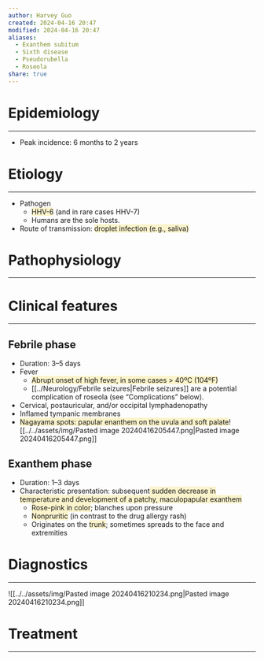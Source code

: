 ```yaml
---
author: Harvey Guo
created: 2024-04-16 20:47
modified: 2024-04-16 20:47
aliases:
  - Exanthem subitum
  - Sixth disease
  - Pseudorubella
  - Roseola
share: true
---
```

# Epidemiology
---
- Peak incidence: 6 months to 2 years

# Etiology
---
- Pathogen
	- <span style="background:rgba(240, 200, 0, 0.2)">HHV-6</span> (and in rare cases HHV-7)
	- Humans are the sole hosts.
- Route of transmission: <span style="background:rgba(240, 200, 0, 0.2)">droplet infection (e.g., saliva)</span>

# Pathophysiology
---


# Clinical features
---
## Febrile phase
- Duration: 3–5 days
- Fever
	- <span style="background:rgba(240, 200, 0, 0.2)">Abrupt onset of high fever, in some cases > 40ºC (104ºF) </span>
	- [[../Neurology/Febrile seizures|Febrile seizures]] are a potential complication of roseola (see “Complications” below).
- Cervical, postauricular, and/or occipital lymphadenopathy
- Inflamed tympanic membranes
- <span style="background:rgba(240, 200, 0, 0.2)">Nagayama spots: papular enanthem on the uvula and soft palate</span>![[../../assets/img/Pasted image 20240416205447.png|Pasted image 20240416205447.png]]
## Exanthem phase
- Duration: 1–3 days
- Characteristic presentation: subsequent<span style="background:rgba(240, 200, 0, 0.2)"> sudden decrease in temperature and development of a patchy, maculopapular exanthem</span>
	- <span style="background:rgba(240, 200, 0, 0.2)">Rose-pink in color</span>; blanches upon pressure
	- <span style="background:rgba(240, 200, 0, 0.2)">Nonpruritic</span> (in contrast to the drug allergy rash)
	- Originates on the <span style="background:rgba(240, 200, 0, 0.2)">trunk</span>; sometimes spreads to the face and extremities

# Diagnostics
---
![[../../assets/img/Pasted image 20240416210234.png|Pasted image 20240416210234.png]]
# Treatment
---


